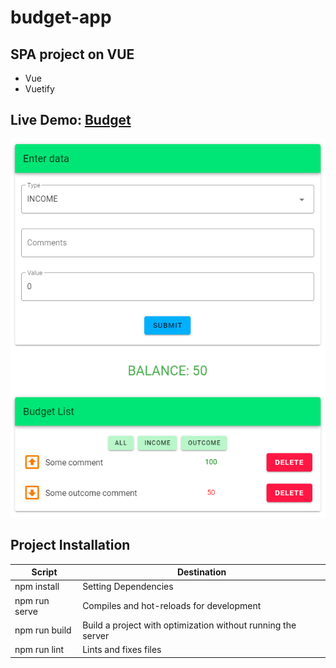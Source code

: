 # budget-app
## SPA project on VUE

* Vue
* Vuetify

## Live Demo: [Budget](https://volkovva.github.io/udemy-js-vue/budget-app/)

![budget-app](budget-app/screenshots/demo.png "demo budget-app")


## Project Installation

| Script | Destination |
| ------ | ----------- |
| npm install | Setting Dependencies |
| npm run serve | Compiles and hot-reloads for development |
| npm run build | Build a project with optimization without running the server |
| npm run lint | Lints and fixes files |